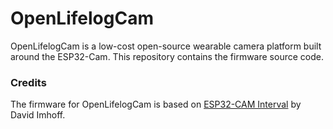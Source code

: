 # OpenLifelogCam

OpenLifelogCam is a low-cost open-source wearable camera platform built around the ESP32-Cam.
This repository contains the firmware source code.

### Credits

The firmware for OpenLifelogCam is based on [ESP32-CAM Interval](https://github.com/dimhoff/ESP32-CAM_Interval) by David Imhoff.